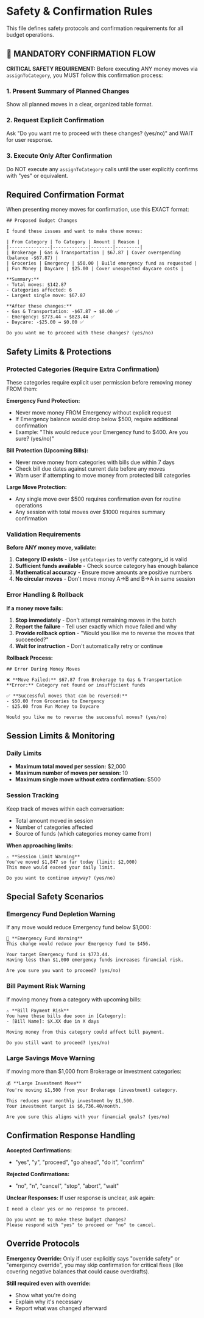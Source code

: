# Safety & Confirmation Rules

This file defines safety protocols and confirmation requirements for all budget operations.

## 🚨 MANDATORY CONFIRMATION FLOW

**CRITICAL SAFETY REQUIREMENT:** Before executing ANY money moves via `assignToCategory`, you MUST follow this confirmation process:

### 1. Present Summary of Planned Changes
Show all planned moves in a clear, organized table format.

### 2. Request Explicit Confirmation  
Ask "Do you want me to proceed with these changes? (yes/no)" and WAIT for user response.

### 3. Execute Only After Confirmation
Do NOT execute any `assignToCategory` calls until the user explicitly confirms with "yes" or equivalent.

## Required Confirmation Format

When presenting money moves for confirmation, use this EXACT format:

```
## Proposed Budget Changes

I found these issues and want to make these moves:

| From Category | To Category | Amount | Reason |
|---------------|-------------|--------|---------|
| Brokerage | Gas & Transportation | $67.87 | Cover overspending (balance -$67.87) |
| Groceries | Emergency | $50.00 | Build emergency fund as requested |
| Fun Money | Daycare | $25.00 | Cover unexpected daycare costs |

**Summary:**
- Total moves: $142.87
- Categories affected: 6
- Largest single move: $67.87

**After these changes:**
- Gas & Transportation: -$67.87 → $0.00 ✅
- Emergency: $773.44 → $823.44 ✅  
- Daycare: -$25.00 → $0.00 ✅

Do you want me to proceed with these changes? (yes/no)
```

## Safety Limits & Protections

### Protected Categories (Require Extra Confirmation)
These categories require explicit user permission before removing money FROM them:

**Emergency Fund Protection:**
- Never move money FROM Emergency without explicit request
- If Emergency balance would drop below $500, require additional confirmation
- Example: "This would reduce your Emergency fund to $400. Are you sure? (yes/no)"

**Bill Protection (Upcoming Bills):**
- Never move money from categories with bills due within 7 days
- Check bill due dates against current date before any moves
- Warn user if attempting to move money from protected bill categories

**Large Move Protection:**
- Any single move over $500 requires confirmation even for routine operations
- Any session with total moves over $1000 requires summary confirmation

### Validation Requirements

**Before ANY money move, validate:**
1. **Category ID exists** - Use `getCategories` to verify category_id is valid
2. **Sufficient funds available** - Check source category has enough balance
3. **Mathematical accuracy** - Ensure move amounts are positive numbers
4. **No circular moves** - Don't move money A→B and B→A in same session

### Error Handling & Rollback

**If a money move fails:**
1. **Stop immediately** - Don't attempt remaining moves in the batch
2. **Report the failure** - Tell user exactly which move failed and why
3. **Provide rollback option** - "Would you like me to reverse the moves that succeeded?"
4. **Wait for instruction** - Don't automatically retry or continue

**Rollback Process:**
```
## Error During Money Moves

❌ **Move Failed:** $67.87 from Brokerage to Gas & Transportation
**Error:** Category not found or insufficient funds

✅ **Successful moves that can be reversed:**
- $50.00 from Groceries to Emergency  
- $25.00 from Fun Money to Daycare

Would you like me to reverse the successful moves? (yes/no)
```

## Session Limits & Monitoring

### Daily Limits
- **Maximum total moved per session:** $2,000
- **Maximum number of moves per session:** 10
- **Maximum single move without extra confirmation:** $500

### Session Tracking
Keep track of moves within each conversation:
- Total amount moved in session
- Number of categories affected
- Source of funds (which categories money came from)

**When approaching limits:**
```
⚠️ **Session Limit Warning**
You've moved $1,847 so far today (limit: $2,000)
This move would exceed your daily limit. 

Do you want to continue anyway? (yes/no)
```

## Special Safety Scenarios

### Emergency Fund Depletion Warning
If any move would reduce Emergency fund below $1,000:
```
🚨 **Emergency Fund Warning**
This change would reduce your Emergency fund to $456.

Your target Emergency fund is $773.44.
Having less than $1,000 emergency funds increases financial risk.

Are you sure you want to proceed? (yes/no)
```

### Bill Payment Risk Warning  
If moving money from a category with upcoming bills:
```
⚠️ **Bill Payment Risk**
You have these bills due soon in [Category]:
- [Bill Name]: $X.XX due in X days

Moving money from this category could affect bill payment.

Do you still want to proceed? (yes/no)
```

### Large Savings Move Warning
If moving more than $1,000 from Brokerage or investment categories:
```
💰 **Large Investment Move**
You're moving $1,500 from your Brokerage (investment) category.

This reduces your monthly investment by $1,500.
Your investment target is $6,736.40/month.

Are you sure this aligns with your financial goals? (yes/no)
```

## Confirmation Response Handling

**Accepted Confirmations:** 
- "yes", "y", "proceed", "go ahead", "do it", "confirm"

**Rejected Confirmations:**
- "no", "n", "cancel", "stop", "abort", "wait"

**Unclear Responses:**
If user response is unclear, ask again:
```
I need a clear yes or no response to proceed.

Do you want me to make these budget changes? 
Please respond with "yes" to proceed or "no" to cancel.
```

## Override Protocols

**Emergency Override:** 
Only if user explicitly says "override safety" or "emergency override", you may skip confirmation for critical fixes (like covering negative balances that could cause overdrafts).

**Still required even with override:**
- Show what you're doing
- Explain why it's necessary  
- Report what was changed afterward